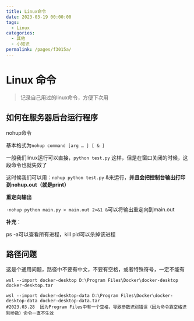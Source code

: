 ```yaml
---
title: Linux命令
date: 2023-03-19 00:00:00
tags: 
  - Linux
categories: 
  - 其他
  - 小知识
permalink: /pages/f3015a/
---
```




# Linux 命令

> 记录自己用过的linux命令，方便下次用

## **如何在服务器后台运行程序**

nohup命令

基本格式为`nohup command [arg … ] [ & ]`

一般我们linux运行可以直接，`python test.py` 这样，但是在窗口关闭的时候，这段命令也就失效了

这时候我们可以用：`nohup python test.py` &来运行，**并且会把控制台输出打印到nohup.out（就是print）**

**重定向输出**

`·nohup python main.py > main.out 2>&1 &`可以将输出重定向到main.out

**补充**：

ps -a可以查看所有进程，kill pid可以杀掉该进程

## 路径问题

这是个通用问题，路径中不要有中文，不要有空格，或者特殊符号，一定不能有

~~~shell
wsl --import docker-desktop D:\Program Files\Docker\docker-desktop docker-desktop.tar

wsl --import docker-desktop-data D:\Program Files\Docker\docker-desktop-data docker-desktop-data.tar
#2023.03.28  因为Program Files中有一个空格，导致参数识别错误（因为命令靠空格识别参数）命令一直不生效
~~~

